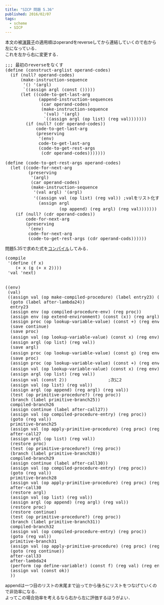 ```yaml
---
title: "SICP 問題 5.36"
published: 2016/02/07
tags:
  - scheme
  - SICP
---
```


<p>本文の被<a class="keyword" href="http://d.hatena.ne.jp/keyword/%B1%E9%BB%BB%BB%D2">演算子</a>の適用順はoperandをreverseしてから連結していくので右から左になっている．<br/>
これを左から右に変更する．</p>

<pre class="code lang-scheme" data-lang="scheme" data-unlink><span class="synComment">;;; 最初のreverseをなくす</span>
<span class="synSpecial">(</span><span class="synStatement">define</span> <span class="synSpecial">(</span>construct-arglist operand-codes<span class="synSpecial">)</span>
  <span class="synSpecial">(</span><span class="synStatement">if</span> <span class="synSpecial">(</span><span class="synIdentifier">null?</span> operand-codes<span class="synSpecial">)</span>
      <span class="synSpecial">(</span>make-instruction-sequence
       <span class="synSpecial">'()</span> <span class="synSpecial">'(</span>argl<span class="synSpecial">)</span>
       <span class="synSpecial">`((</span>assign argl <span class="synSpecial">(</span>const <span class="synSpecial">()))))</span>
      <span class="synSpecial">(</span><span class="synStatement">let</span> <span class="synSpecial">((</span>code-to-get-last-arg
             <span class="synSpecial">(</span>append-instruction-sequences
              <span class="synSpecial">(</span><span class="synIdentifier">car</span> operand-codes<span class="synSpecial">)</span>
              <span class="synSpecial">(</span>make-instruction-sequence
               <span class="synSpecial">'(</span>val<span class="synSpecial">)</span> <span class="synSpecial">'(</span>argl<span class="synSpecial">)</span>
               <span class="synSpecial">`((</span>assign argl <span class="synSpecial">(</span>op list<span class="synSpecial">)</span> <span class="synSpecial">(</span>reg val<span class="synSpecial">)))))))</span>
        <span class="synSpecial">(</span><span class="synStatement">if</span> <span class="synSpecial">(</span><span class="synIdentifier">null?</span> <span class="synSpecial">(</span><span class="synIdentifier">cdr</span> operand-codes<span class="synSpecial">))</span>
            code-to-get-last-arg
            <span class="synSpecial">(</span>preserving
             <span class="synSpecial">'(</span>env<span class="synSpecial">)</span>
             code-to-get-last-arg
             <span class="synSpecial">(</span>code-to-get-rest-args
              <span class="synSpecial">(</span><span class="synIdentifier">cdr</span> operand-codes<span class="synSpecial">)))))))</span>

<span class="synSpecial">(</span><span class="synStatement">define</span> <span class="synSpecial">(</span>code-to-get-rest-args operand-codes<span class="synSpecial">)</span>
  <span class="synSpecial">(</span><span class="synStatement">let</span> <span class="synSpecial">((</span>code-for-next-arg
         <span class="synSpecial">(</span>preserving
          <span class="synSpecial">'(</span>argl<span class="synSpecial">)</span>
          <span class="synSpecial">(</span><span class="synIdentifier">car</span> operand-codes<span class="synSpecial">)</span>
          <span class="synSpecial">(</span>make-instruction-sequence
           <span class="synSpecial">'(</span>val argl<span class="synSpecial">)</span> <span class="synSpecial">'(</span>argl<span class="synSpecial">)</span>
           <span class="synSpecial">'((</span>assign val <span class="synSpecial">(</span>op list<span class="synSpecial">)</span> <span class="synSpecial">(</span>reg val<span class="synSpecial">))</span> <span class="synComment">;valをリスト化する</span>
             <span class="synSpecial">(</span>assign argl
                     <span class="synSpecial">(</span>op append<span class="synSpecial">)</span> <span class="synSpecial">(</span>reg argl<span class="synSpecial">)</span> <span class="synSpecial">(</span>reg val<span class="synSpecial">)))))))</span> <span class="synComment">;appendで順番通りにつなげる</span>
    <span class="synSpecial">(</span><span class="synStatement">if</span> <span class="synSpecial">(</span><span class="synIdentifier">null?</span> <span class="synSpecial">(</span><span class="synIdentifier">cdr</span> operand-codes<span class="synSpecial">))</span>
        code-for-next-arg
        <span class="synSpecial">(</span>preserving
         <span class="synSpecial">'(</span>env<span class="synSpecial">)</span>
         code-for-next-arg
         <span class="synSpecial">(</span>code-to-get-rest-args <span class="synSpecial">(</span><span class="synIdentifier">cdr</span> operand-cods<span class="synSpecial">))))))</span>
</pre>


<p>問題5.35で求めた式を<a class="keyword" href="http://d.hatena.ne.jp/keyword/%A5%B3%A5%F3%A5%D1%A5%A4%A5%EB">コンパイル</a>してみる．</p>

<pre class="code lang-scheme" data-lang="scheme" data-unlink><span class="synSpecial">(</span>compile
 <span class="synSpecial">'(</span>define <span class="synSpecial">(</span>f x<span class="synSpecial">)</span>
    <span class="synSpecial">(</span>+ x <span class="synSpecial">(</span>g <span class="synSpecial">(</span>+ x <span class="synConstant">2</span><span class="synSpecial">))))</span>
 <span class="synSpecial">'</span>val <span class="synSpecial">'</span>next<span class="synSpecial">)</span>


<span class="synSpecial">((</span>env<span class="synSpecial">)</span>
 <span class="synSpecial">(</span>val<span class="synSpecial">)</span>
 <span class="synSpecial">((</span>assign val <span class="synSpecial">(</span>op make-compiled-procedure<span class="synSpecial">)</span> <span class="synSpecial">(</span>label entry23<span class="synSpecial">)</span> <span class="synSpecial">(</span>reg env<span class="synSpecial">))</span>
  <span class="synSpecial">(</span>goto <span class="synSpecial">(</span>label after-lambda24<span class="synSpecial">))</span>
  entry23
  <span class="synSpecial">(</span>assign env <span class="synSpecial">(</span>op compiled-procedure-env<span class="synSpecial">)</span> <span class="synSpecial">(</span>reg proc<span class="synSpecial">))</span>
  <span class="synSpecial">(</span>assign env <span class="synSpecial">(</span>op extend-environment<span class="synSpecial">)</span> <span class="synSpecial">(</span>const <span class="synSpecial">(</span>x<span class="synSpecial">))</span> <span class="synSpecial">(</span>reg argl<span class="synSpecial">)</span> <span class="synSpecial">(</span>reg env<span class="synSpecial">))</span>
  <span class="synSpecial">(</span>assign proc <span class="synSpecial">(</span>op lookup-variable-value<span class="synSpecial">)</span> <span class="synSpecial">(</span>const <span class="synIdentifier">+</span><span class="synSpecial">)</span> <span class="synSpecial">(</span>reg env<span class="synSpecial">))</span>
  <span class="synSpecial">(</span>save continue<span class="synSpecial">)</span>
  <span class="synSpecial">(</span>save proc<span class="synSpecial">)</span>
  <span class="synSpecial">(</span>assign val <span class="synSpecial">(</span>op lookup-variable-value<span class="synSpecial">)</span> <span class="synSpecial">(</span>const x<span class="synSpecial">)</span> <span class="synSpecial">(</span>reg env<span class="synSpecial">))</span> <span class="synComment">;元はgからだった</span>
  <span class="synSpecial">(</span>assign argl <span class="synSpecial">(</span>op <span class="synIdentifier">list</span><span class="synSpecial">)</span> <span class="synSpecial">(</span>reg val<span class="synSpecial">))</span>
  <span class="synSpecial">(</span>save argl<span class="synSpecial">)</span>
  <span class="synSpecial">(</span>assign proc <span class="synSpecial">(</span>op lookup-variable-value<span class="synSpecial">)</span> <span class="synSpecial">(</span>const g<span class="synSpecial">)</span> <span class="synSpecial">(</span>reg env<span class="synSpecial">))</span> <span class="synComment">;次の(g ...)にいく．</span>
  <span class="synSpecial">(</span>save proc<span class="synSpecial">)</span>
  <span class="synSpecial">(</span>assign proc <span class="synSpecial">(</span>op lookup-variable-value<span class="synSpecial">)</span> <span class="synSpecial">(</span>const <span class="synIdentifier">+</span><span class="synSpecial">)</span> <span class="synSpecial">(</span>reg env<span class="synSpecial">))</span>
  <span class="synSpecial">(</span>assign val <span class="synSpecial">(</span>op lookup-variable-value<span class="synSpecial">)</span> <span class="synSpecial">(</span>const x<span class="synSpecial">)</span> <span class="synSpecial">(</span>reg env<span class="synSpecial">))</span> <span class="synComment">;左の引数のxから</span>
  <span class="synSpecial">(</span>assign argl <span class="synSpecial">(</span>op <span class="synIdentifier">list</span><span class="synSpecial">)</span> <span class="synSpecial">(</span>reg val<span class="synSpecial">))</span>
  <span class="synSpecial">(</span>assign val <span class="synSpecial">(</span>const <span class="synConstant">2</span><span class="synSpecial">))</span>                <span class="synComment">;次に2</span>
  <span class="synSpecial">(</span>assign val <span class="synSpecial">(</span>op <span class="synIdentifier">list</span><span class="synSpecial">)</span> <span class="synSpecial">(</span>reg val<span class="synSpecial">))</span>
  <span class="synSpecial">(</span>assign argl <span class="synSpecial">(</span>op <span class="synIdentifier">append</span><span class="synSpecial">)</span> <span class="synSpecial">(</span>reg argl<span class="synSpecial">)</span> <span class="synSpecial">(</span>reg val<span class="synSpecial">))</span>
  <span class="synSpecial">(</span>test <span class="synSpecial">(</span>op primitive-procedure?<span class="synSpecial">)</span> <span class="synSpecial">(</span>reg proc<span class="synSpecial">))</span>
  <span class="synSpecial">(</span>branch <span class="synSpecial">(</span>label primitive-branch25<span class="synSpecial">))</span>
  compiled-branch26
  <span class="synSpecial">(</span>assign continue <span class="synSpecial">(</span>label after-call27<span class="synSpecial">))</span>
  <span class="synSpecial">(</span>assign val <span class="synSpecial">(</span>op compiled-procedure-entry<span class="synSpecial">)</span> <span class="synSpecial">(</span>reg proc<span class="synSpecial">))</span>
  <span class="synSpecial">(</span>goto <span class="synSpecial">(</span>reg val<span class="synSpecial">))</span>
  primitive-branch25
  <span class="synSpecial">(</span>assign val <span class="synSpecial">(</span>op apply-primitive-procedure<span class="synSpecial">)</span> <span class="synSpecial">(</span>reg proc<span class="synSpecial">)</span> <span class="synSpecial">(</span>reg argl<span class="synSpecial">))</span>
  after-call27
  <span class="synSpecial">(</span>assign argl <span class="synSpecial">(</span>op <span class="synIdentifier">list</span><span class="synSpecial">)</span> <span class="synSpecial">(</span>reg val<span class="synSpecial">))</span>
  <span class="synSpecial">(</span>restore proc<span class="synSpecial">)</span>
  <span class="synSpecial">(</span>test <span class="synSpecial">(</span>op primitive-procedure?<span class="synSpecial">)</span> <span class="synSpecial">(</span>reg proc<span class="synSpecial">))</span>
  <span class="synSpecial">(</span>branch <span class="synSpecial">(</span>label primitive-branch28<span class="synSpecial">))</span>
  compiled-branch29
  <span class="synSpecial">(</span>assign continue <span class="synSpecial">(</span>label after-call30<span class="synSpecial">))</span>
  <span class="synSpecial">(</span>assign val <span class="synSpecial">(</span>op compiled-procedure-entry<span class="synSpecial">)</span> <span class="synSpecial">(</span>reg proc<span class="synSpecial">))</span>
  <span class="synSpecial">(</span>goto <span class="synSpecial">(</span>reg val<span class="synSpecial">))</span>
  primitive-branch28
  <span class="synSpecial">(</span>assign val <span class="synSpecial">(</span>op apply-primitive-procedure<span class="synSpecial">)</span> <span class="synSpecial">(</span>reg proc<span class="synSpecial">)</span> <span class="synSpecial">(</span>reg argl<span class="synSpecial">))</span>
  after-call30
  <span class="synSpecial">(</span>restore argl<span class="synSpecial">)</span>
  <span class="synSpecial">(</span>assign val <span class="synSpecial">(</span>op <span class="synIdentifier">list</span><span class="synSpecial">)</span> <span class="synSpecial">(</span>reg val<span class="synSpecial">))</span>
  <span class="synSpecial">(</span>assign argl <span class="synSpecial">(</span>op <span class="synIdentifier">append</span><span class="synSpecial">)</span> <span class="synSpecial">(</span>reg argl<span class="synSpecial">)</span> <span class="synSpecial">(</span>reg val<span class="synSpecial">))</span>
  <span class="synSpecial">(</span>restore proc<span class="synSpecial">)</span>
  <span class="synSpecial">(</span>restore continue<span class="synSpecial">)</span>
  <span class="synSpecial">(</span>test <span class="synSpecial">(</span>op primitive-procedure?<span class="synSpecial">)</span> <span class="synSpecial">(</span>reg proc<span class="synSpecial">))</span>
  <span class="synSpecial">(</span>branch <span class="synSpecial">(</span>label primitive-branch31<span class="synSpecial">))</span>
  compiled-branch32
  <span class="synSpecial">(</span>assign val <span class="synSpecial">(</span>op compiled-procedure-entry<span class="synSpecial">)</span> <span class="synSpecial">(</span>reg proc<span class="synSpecial">))</span>
  <span class="synSpecial">(</span>goto <span class="synSpecial">(</span>reg val<span class="synSpecial">))</span>
  primitive-branch31
  <span class="synSpecial">(</span>assign val <span class="synSpecial">(</span>op apply-primitive-procedure<span class="synSpecial">)</span> <span class="synSpecial">(</span>reg proc<span class="synSpecial">)</span> <span class="synSpecial">(</span>reg argl<span class="synSpecial">))</span>
  <span class="synSpecial">(</span>goto <span class="synSpecial">(</span>reg continue<span class="synSpecial">))</span>
  after-call33
  after-lambda24
  <span class="synSpecial">(</span>perform <span class="synSpecial">(</span>op define-variable!<span class="synSpecial">)</span> <span class="synSpecial">(</span>const f<span class="synSpecial">)</span> <span class="synSpecial">(</span>reg val<span class="synSpecial">)</span> <span class="synSpecial">(</span>reg env<span class="synSpecial">))</span>
  <span class="synSpecial">(</span>assign val <span class="synSpecial">(</span>const ok<span class="synSpecial">))</span>
  <span class="synSpecial">))</span>
</pre>


<p>appendは一つ目のリストの末尾まで辿ってから後ろにリストをつなげていくので非効率になる．<br/>
よってこの場合効率を考えるなら右から左に評価するほうがよい．</p>

